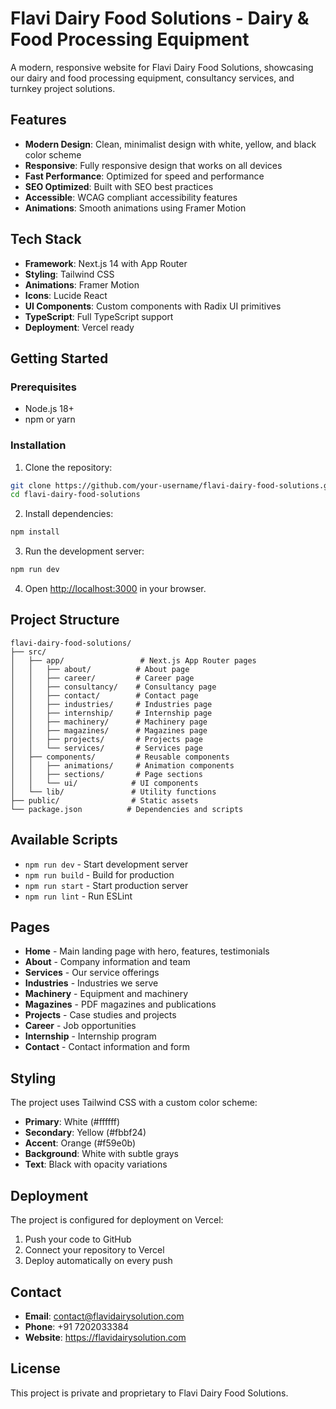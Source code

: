 # Flavi Dairy Food Solutions - Dairy & Food Processing Equipment

A modern, responsive website for Flavi Dairy Food Solutions, showcasing our dairy and food processing equipment, consultancy services, and turnkey project solutions.

## Features

- **Modern Design**: Clean, minimalist design with white, yellow, and black color scheme
- **Responsive**: Fully responsive design that works on all devices
- **Fast Performance**: Optimized for speed and performance
- **SEO Optimized**: Built with SEO best practices
- **Accessible**: WCAG compliant accessibility features
- **Animations**: Smooth animations using Framer Motion

## Tech Stack

- **Framework**: Next.js 14 with App Router
- **Styling**: Tailwind CSS
- **Animations**: Framer Motion
- **Icons**: Lucide React
- **UI Components**: Custom components with Radix UI primitives
- **TypeScript**: Full TypeScript support
- **Deployment**: Vercel ready

## Getting Started

### Prerequisites

- Node.js 18+ 
- npm or yarn

### Installation

1. Clone the repository:
```bash
git clone https://github.com/your-username/flavi-dairy-food-solutions.git
cd flavi-dairy-food-solutions
```

2. Install dependencies:
```bash
npm install
```

3. Run the development server:
```bash
npm run dev
```

4. Open [http://localhost:3000](http://localhost:3000) in your browser.

## Project Structure

```
flavi-dairy-food-solutions/
├── src/
│   ├── app/                 # Next.js App Router pages
│   │   ├── about/          # About page
│   │   ├── career/         # Career page
│   │   ├── consultancy/    # Consultancy page
│   │   ├── contact/        # Contact page
│   │   ├── industries/     # Industries page
│   │   ├── internship/     # Internship page
│   │   ├── machinery/      # Machinery page
│   │   ├── magazines/      # Magazines page
│   │   ├── projects/       # Projects page
│   │   └── services/       # Services page
│   ├── components/         # Reusable components
│   │   ├── animations/     # Animation components
│   │   ├── sections/       # Page sections
│   │   └── ui/            # UI components
│   └── lib/               # Utility functions
├── public/                # Static assets
└── package.json          # Dependencies and scripts
```

## Available Scripts

- `npm run dev` - Start development server
- `npm run build` - Build for production
- `npm run start` - Start production server
- `npm run lint` - Run ESLint

## Pages

- **Home** - Main landing page with hero, features, testimonials
- **About** - Company information and team
- **Services** - Our service offerings
- **Industries** - Industries we serve
- **Machinery** - Equipment and machinery
- **Magazines** - PDF magazines and publications
- **Projects** - Case studies and projects
- **Career** - Job opportunities
- **Internship** - Internship program
- **Contact** - Contact information and form

## Styling

The project uses Tailwind CSS with a custom color scheme:

- **Primary**: White (#ffffff)
- **Secondary**: Yellow (#fbbf24)
- **Accent**: Orange (#f59e0b)
- **Background**: White with subtle grays
- **Text**: Black with opacity variations

## Deployment

The project is configured for deployment on Vercel:

1. Push your code to GitHub
2. Connect your repository to Vercel
3. Deploy automatically on every push

## Contact

- **Email**: contact@flavidairysolution.com
- **Phone**: +91 7202033384
- **Website**: https://flavidairysolution.com

## License

This project is private and proprietary to Flavi Dairy Food Solutions.
